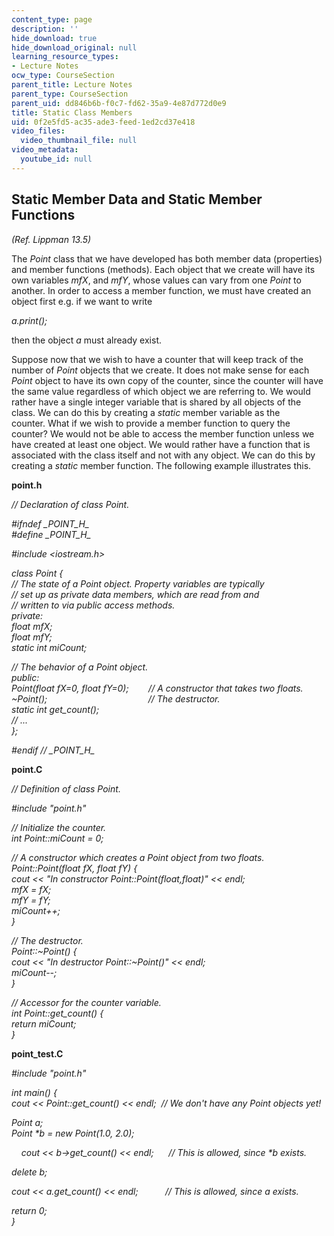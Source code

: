 ```yaml
---
content_type: page
description: ''
hide_download: true
hide_download_original: null
learning_resource_types:
- Lecture Notes
ocw_type: CourseSection
parent_title: Lecture Notes
parent_type: CourseSection
parent_uid: dd846b6b-f0c7-fd62-35a9-4e87d772d0e9
title: Static Class Members
uid: 0f2e5fd5-ac35-ade3-feed-1ed2cd37e418
video_files:
  video_thumbnail_file: null
video_metadata:
  youtube_id: null
---
```


Static Member Data and Static Member Functions
----------------------------------------------

_(Ref. Lippman 13.5)_

The _Point_ class that we have developed has both member data (properties) and member functions (methods). Each object that we create will have its own variables _mfX_, and _mfY_, whose values can vary from one _Point_ to another. In order to access a member function, we must have created an object first e.g. if we want to write

_a.print();_

then the object _a_ must already exist.

Suppose now that we wish to have a counter that will keep track of the number of _Point_ objects that we create. It does not make sense for each _Point_ object to have its own copy of the counter, since the counter will have the same value regardless of which object we are referring to. We would rather have a single integer variable that is shared by all objects of the class. We can do this by creating a _static_ member variable as the counter. What if we wish to provide a member function to query the counter? We would not be able to access the member function unless we have created at least one object. We would rather have a function that is associated with the class itself and not with any object. We can do this by creating a _static_ member function. The following example illustrates this.

**point.h**

_// Declaration of class Point._

_#ifndef \_POINT\_H\__  
_#define \_POINT\_H\__

_#include \<iostream.h>_

_class Point {_  
 _// The state of a Point object. Property variables are typically_  
 _// set up as private data members, which are read from and_  
 _// written to via public access methods._  
 _private:_  
 _float mfX;_  
 _float mfY;_  
 _static int miCount;_

 _// The behavior of a Point object._  
 _public:_  
 _Point(float fX=0, float fY=0);        // A constructor that takes two floats._  
 _~Point();                                         // The destructor._  
 _static int get\_count();_  
 _// ..._  
_};_

_#endif // \_POINT\_H\__

**point.C**

_// Definition of class Point._

_#include "point.h"_

_// Initialize the counter._  
_int Point::miCount = 0;_

_// A constructor which creates a Point object from two floats._  
_Point::Point(float fX, float fY) {_  
 _cout \<\< "In constructor Point::Point(float,float)" \<\< endl;_  
 _mfX = fX;_  
 _mfY = fY;_  
 _miCount++;_  
_}_

_// The destructor._  
_Point::~Point() {_  
 _cout \<\< "In destructor Point::~Point()" \<\< endl;_  
 _miCount--;_  
_}_

_// Accessor for the counter variable._  
_int Point::get\_count() {_  
 _return miCount;_  
_}_

**point\_test.C**

_#include "point.h"_

_int main() {_  
 _cout \<\< Point::get\_count() \<\< endl;  // We don't have any Point objects yet!_

 _Point a;_  
 _Point \*b = new Point(1.0, 2.0);_

    _cout \<\< b->get\_count() \<\< endl;      // This is allowed, since \*b exists._

 _delete b;_

 _cout \<\< a.get\_count() \<\< endl;           // This is allowed, since a exists._

 _return 0;_  
 _}_